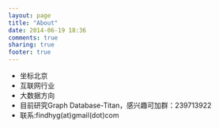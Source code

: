 ```yaml
---
layout: page
title: "About"
date: 2014-06-19 18:36
comments: true
sharing: true
footer: true
---
```


- 坐标北京
- 互联网行业
- 大数据方向
- 目前研究Graph Database-Titan，感兴趣可加群：239713922
- 联系:findhyg(at)gmail(dot)com



